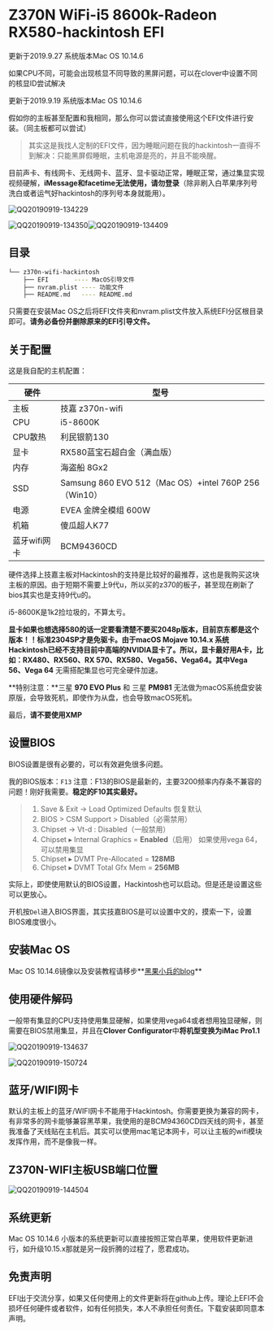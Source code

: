 
# Z370N WiFi-i5 8600k-Radeon RX580-hackintosh EFI

更新于2019.9.27     系统版本Mac OS 10.14.6

如果CPU不同，可能会出现核显不同导致的黑屏问题，可以在clover中设置不同的核显ID尝试解决

更新于2019.9.19     系统版本Mac OS 10.14.6

假如你的主板甚至配置和我相同，那么你可以尝试直接使用这个EFI文件进行安装。（同主板都可以尝试）

> 其实这是我找人定制的EFI文件，因为睡眠问题在我的hackintosh一直得不到解决：只能黑屏假睡眠，主机电源是亮的，并且不能唤醒。

目前声卡、有线网卡、无线网卡、蓝牙、显卡驱动正常，睡眠正常，通过集显实现视频硬解，**iMessage和facetime无法使用，请勿登录**（除非刷入白苹果序列号洗白或者运气好hackintosh的序列号本身就能用）。

![QQ20190919-134229](https://tva1.sinaimg.cn/large/006y8mN6ly1g74uiuh1swj31hd0u0qd1.jpg)

![QQ20190919-134350](https://tva1.sinaimg.cn/large/006y8mN6ly1g74ujm8i7zj30oo0gftbc.jpg)![QQ20190919-134409](https://tva1.sinaimg.cn/large/006y8mN6ly1g74ujr88fwj30ga09t0uj.jpg)



## 目录

```bash
└── z370n-wifi-hackintosh
    ├── EFI       ---- MacOS引导文件
    ├── nvram.plist ---- 功能文件
    ├── README.md   ---- README.md 
```

只需要在安装Mac OS之后将EFI文件夹和nvram.plist文件放入系统EFI分区根目录即可。**请务必备份并删除原来的EFI引导文件。**



## 关于配置

这是我自配的主机配置：

| 硬件         | 型号                                                  |
| ------------ | ----------------------------------------------------- |
| 主板         | 技嘉 z370n-wifi                                       |
| CPU          | i5-8600K                                              |
| CPU散热      | 利民银箭130                                           |
| 显卡         | RX580蓝宝石超白金（满血版）                           |
| 内存         | 海盗船 8Gx2                                           |
| SSD          | Samsung 860 EVO 512（Mac OS）+intel 760P 256（Win10） |
| 电源         | EVEA 金牌全模组 600W                                  |
| 机箱         | 傻瓜超人K77                                              |
| 蓝牙wifi网卡 | BCM94360CD                                            |

硬件选择上技嘉主板对Hackintosh的支持是比较好的最推荐，这也是我购买这块主板的原因。由于短期不需要上9代u，所以买的z370的板子，甚至现在刷新了bios其实也是支持9代u的。

i5-8600K是1k2捡垃圾的，不算太亏。

**显卡如果也想选择580的话一定要看清楚不要买2048p版本，目前京东都是这个版本！！**标准2304SP才是免驱卡。由于macOS Mojave 10.14.x 系统Hackintosh已经不支持目前中高端的NVIDIA显卡了。所以，显卡最好用A卡，比如：RX480、RX560、RX 570、RX580、Vega56、Vega64。其中**Vega 56、Vega 64** 无需搭配集显也可完全硬件加速。

**特别注意：**三星 **970 EVO Plus** 和 三星 **PM981** 无法做为macOS系统盘安装原版，会导致死机，即使作为从盘，也会导致macOS死机。

最后，**请不要使用XMP**

## 设置BIOS

BIOS设置是很有必要的，可以有效避免很多问题。

我的BIOS版本：`F13` 注意：F13的BIOS是最新的，主要3200频率内存条不兼容的问题！刚好我需要。**稳定的F10其实最好。**

>1. Save & Exit → Load Optimized Defaults  恢复默认
>2. BIOS > CSM Support > Disabled（必需禁用）
>3. Chipset → Vt-d : Disabled（一般禁用）
>4. Сhipset ▸ Internal Graphics = **Enabled**（启用）   如果使用vega 64，可以禁用集显
>5. Сhipset ▸ DVMT Pre-Allocated = **128MB**
>6. Сhipset ▸ DVMT Total Gfx Mem = **256MB**

实际上，即使使用默认的BIOS设置，Hackintosh也可以启动。但是还是设置这些可以更放心。

开机按`Del`进入BIOS界面，其实技嘉BIOS是可以设置中文的，摸索一下，设置BIOS难度很小。



## 安装Mac OS

Mac OS 10.14.6镜像以及安装教程请移步**[黑果小兵的blog](https://blog.daliansky.net/macOS-Mojave-10.14.6-18G87-Release-version-with-Clover-5033-original-image.html)**



## 使用硬件解码

一般带有集显的CPU支持使用集显硬解，如果使用vega64或者想用独显硬解，则需要在BIOS禁用集显，并且在**Clover Configurator**中**将机型变换为iMac Pro1.1**

![QQ20190919-134637](https://tva1.sinaimg.cn/large/006y8mN6ly1g74ub6tvusj30zj0iu0xt.jpg)

![QQ20190919-150724](https://tva1.sinaimg.cn/large/006y8mN6ly1g74ucynk54j30gj05y7ae.jpg)



## 蓝牙/WIFI网卡

默认的主板上的蓝牙/WIFI网卡不能用于Hackintosh。你需要更换为兼容的网卡，有非常多的网卡能够兼容黑苹果，我使用的是BCM94360CD四天线的网卡，甚至我准备了天线贴在主机后。其实可以使用mac笔记本网卡，可以让主板的wifi模块发挥作用，而不是像我一样。



## Z370N-WIFI主板USB端口位置

![QQ20190919-144504](https://tva1.sinaimg.cn/large/006y8mN6ly1g74u70k656j30m6096dlx.jpg)



## 系统更新

Mac OS 10.14.6 小版本的系统更新可以直接按照正常白苹果，使用软件更新进行，如升级10.15.x那就是另一段折腾的过程了，愿君成功。

## 免责声明

EFI出于交流分享，如果又任何使用上的文件更新将在github上传。理论上EFI不会损坏任何硬件或者软件，如有任何损失，本人不承担任何责任。下载安装即同意本声明。
